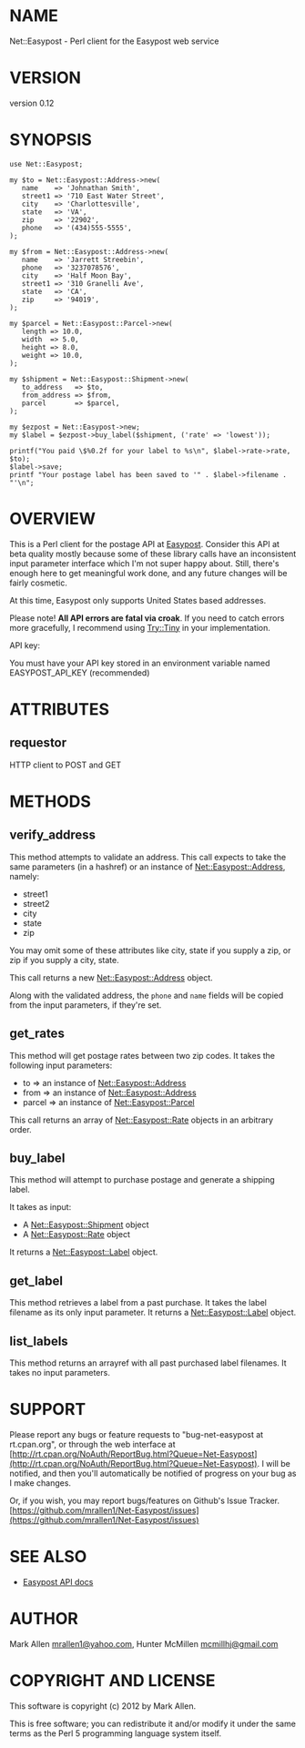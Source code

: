 # NAME

Net::Easypost - Perl client for the Easypost web service

# VERSION

version 0.12

# SYNOPSIS

    use Net::Easypost;

    my $to = Net::Easypost::Address->new(
       name    => 'Johnathan Smith',
       street1 => '710 East Water Street',
       city    => 'Charlottesville',
       state   => 'VA',
       zip     => '22902',
       phone   => '(434)555-5555',
    );

    my $from = Net::Easypost::Address->new(
       name    => 'Jarrett Streebin',
       phone   => '3237078576',
       city    => 'Half Moon Bay',
       street1 => '310 Granelli Ave',
       state   => 'CA',
       zip     => '94019',
    );

    my $parcel = Net::Easypost::Parcel->new(
       length => 10.0,
       width  => 5.0,
       height => 8.0,
       weight => 10.0,
    );

    my $shipment = Net::Easypost::Shipment->new(
       to_address   => $to,
       from_address => $from,
       parcel       => $parcel,
    );

    my $ezpost = Net::Easypost->new;
    my $label = $ezpost->buy_label($shipment, ('rate' => 'lowest'));

    printf("You paid \$%0.2f for your label to %s\n", $label->rate->rate, $to);
    $label->save;
    printf "Your postage label has been saved to '" . $label->filename . "'\n";

# OVERVIEW

This is a Perl client for the postage API at [Easypost](https://www.geteasypost.com). Consider this
API at beta quality mostly because some of these library calls have an inconsistent input
parameter interface which I'm not super happy about. Still, there's enough here to get
meaningful work done, and any future changes will be fairly cosmetic.

At this time, Easypost only supports United States based addresses.

Please note! **All API errors are fatal via croak**. If you need to catch errors more gracefully, I
recommend using [Try::Tiny](https://metacpan.org/pod/Try::Tiny) in your implementation.

API key:

You must have your API key stored in an environment variable named 
EASYPOST\_API\_KEY (recommended)

# ATTRIBUTES

## requestor

HTTP client to POST and GET

# METHODS

## verify\_address

This method attempts to validate an address. This call expects to take the same parameters
(in a hashref) or an instance of [Net::Easypost::Address](https://metacpan.org/pod/Net::Easypost::Address), namely:

- street1
- street2
- city
- state
- zip

You may omit some of these attributes like city, state if you supply a zip, or
zip if you supply a city, state.

This call returns a new [Net::Easypost::Address](https://metacpan.org/pod/Net::Easypost::Address) object.

Along with the validated address, the `phone` and `name` fields will be
copied from the input parameters, if they're set.

## get\_rates

This method will get postage rates between two zip codes. It takes the following input parameters:

- to => an instance of [Net::Easypost::Address](https://metacpan.org/pod/Net::Easypost::Address)
- from => an instance of [Net::Easypost::Address](https://metacpan.org/pod/Net::Easypost::Address)
- parcel => an instance of [Net::Easypost::Parcel](https://metacpan.org/pod/Net::Easypost::Parcel)

This call returns an array of [Net::Easypost::Rate](https://metacpan.org/pod/Net::Easypost::Rate) objects in an arbitrary order.

## buy\_label

This method will attempt to purchase postage and generate a shipping label.

It takes as input:

- A [Net::Easypost::Shipment](https://metacpan.org/pod/Net::Easypost::Shipment) object
- A [Net::Easypost::Rate](https://metacpan.org/pod/Net::Easypost::Rate) object

It returns a [Net::Easypost::Label](https://metacpan.org/pod/Net::Easypost::Label) object.

## get\_label

This method retrieves a label from a past purchase. It takes the label filename as its
only input parameter. It returns a [Net::Easypost::Label](https://metacpan.org/pod/Net::Easypost::Label) object.

## list\_labels

This method returns an arrayref with all past purchased label filenames. It takes no
input parameters.

# SUPPORT

Please report any bugs or feature requests to "bug-net-easypost at
rt.cpan.org", or through the web interface at
[http://rt.cpan.org/NoAuth/ReportBug.html?Queue=Net-Easypost](http://rt.cpan.org/NoAuth/ReportBug.html?Queue=Net-Easypost).  I will
be notified, and then you'll automatically be notified of progress on
your bug as I make changes.

Or, if you wish, you may report bugs/features on Github's Issue Tracker.
[https://github.com/mrallen1/Net-Easypost/issues](https://github.com/mrallen1/Net-Easypost/issues)

# SEE ALSO

- [Easypost API docs](https://www.geteasypost.com/api)

# AUTHOR

Mark Allen <mrallen1@yahoo.com>, Hunter McMillen <mcmillhj@gmail.com>

# COPYRIGHT AND LICENSE

This software is copyright (c) 2012 by Mark Allen.

This is free software; you can redistribute it and/or modify it under
the same terms as the Perl 5 programming language system itself.
